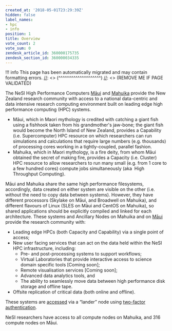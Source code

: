 ```yaml
---
created_at: '2018-05-01T23:29:39Z'
hidden: false
label_names:
- hpc
- info
position: 1
title: Overview
vote_count: 2
vote_sum: 0
zendesk_article_id: 360000175735
zendesk_section_id: 360000034335
---
```




[//]: <> (REMOVE ME IF PAGE VALIDATED)
[//]: <> (vvvvvvvvvvvvvvvvvvvv)
!!! info
    This page has been automatically migrated and may contain formatting errors.
[//]: <> (^^^^^^^^^^^^^^^^^^^^)
[//]: <> (REMOVE ME IF PAGE VALIDATED)

<p>The NeSI High Performance Computers <a href="https://support.nesi.org.nz/hc/articles/360000163695">Māui</a> and <a href="https://support.nesi.org.nz/hc/en-gb/articles/360000163575" target="_blank" rel="noopener">Mahuika</a> provide the New Zealand research community with access to a national data-centric and data intensive research computing environment built on leading edge high performance computing (HPC) systems.</p>
<ul>
<li>Māui, which in Maori mythology is credited with catching a giant fish using a fishhook taken from his grandmother's jaw-bone; the giant fish would become the North Island of New Zealand, provides a Capability (i.e. Supercomputer) HPC resource on which researchers can run simulations and calculations that require large numbers (e.g. thousands) of processing cores working in a tightly-coupled, parallel fashion.</li>
<li>Mahuika, which in Maori mythology, is a fire deity, from whom Māui obtained the secret of making fire, provides a Capacity (i.e. Cluster) HPC resource to allow researchers to run many small (e.g. from 1 core to a few hundred cores) compute jobs simultaneously (aka  High Throughput Computing).</li>
</ul>
<p>Māui and Mahuika share the same high performance filesystems, accordingly, data created on either system are visible on the other (i.e. without the need to copy data between systems). However, they have different processors (Skylake on Māui, and Broadwell on Mahuika), and different flavours of Linux (SLES on Māui and CentOS on Mahuika), so shared applications should be explicitly compiled and linked for each architecture. These systems and Ancillary Nodes on Mahuika and on <a href="https://support.nesi.org.nz/hc/articles/360000203776">Māui</a>  provide the research community with:</p>
<ul>
<li>Leading edge HPCs (both Capacity and Capability) via a single point of access;</li>
<li>New user facing services that can act on the data held within the NeSI HPC infrastructure, including:
<ul>
<li>Pre- and post-processing systems to support workflows;</li>
<li>Virtual Laboratories that provide interactive access to science domain specific tools [Coming soon];</li>
<li>Remote visualisation services [Coming soon];</li>
<li>Advanced data analytics tools, and</li>
<li>The ability to seamlessly move data between high performance disk storage and offline tape.</li>
</ul>
</li>
<li>Offsite replication of critical data (both online and offline).</li>
</ul>
<p>These systems are <a href="https://support.nesi.org.nz/hc/en-gb/articles/360001016335" target="_blank" rel="noopener">accessed</a> via a “lander” node using <a href="https://support.nesi.org.nz/hc/en-gb/articles/360000203075" target="_blank" rel="noopener">two-factor authentication</a>.</p>
<p>NeSI researchers have access to all compute nodes on Mahuika, and 316 compute nodes on Māui.</p>